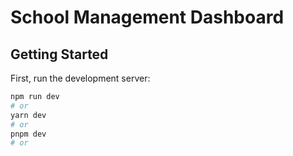 # School Management Dashboard

## Getting Started

First, run the development server:

```bash
npm run dev
# or
yarn dev
# or
pnpm dev
# or

